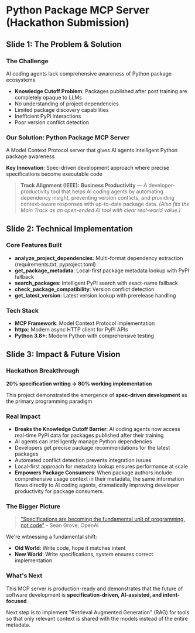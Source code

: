 # Python Package MCP Server (Hackathon Submission)

## Slide 1: The Problem & Solution

### The Challenge
AI coding agents lack comprehensive awareness of Python package ecosystems
- **Knowledge Cutoff Problem**: Packages published after post training are completely opaque to LLMs
- No understanding of project dependencies
- Limited package discovery capabilities  
- Inefficient PyPI interactions
- Poor version conflict detection

### Our Solution: Python Package MCP Server
A Model Context Protocol server that gives AI agents intelligent Python package awareness

**Key Innovation**: Spec-driven development approach where precise specifications become executable code

> **Track Alignment (IEEE):** **Business Productivity** — A developer-productivity tool that helps AI coding agents by automating dependency insight, preventing version conflicts, and providing context-aware responses with up-to-date package data. *(Also fits the Main Track as an open-ended AI tool with clear real-world value.)*

## Slide 2: Technical Implementation

### Core Features Built
- **analyze_project_dependencies**: Multi-format dependency extraction (requirements.txt, pyproject.toml)
- **get_package_metadata**: Local-first package metadata lookup with PyPI fallback
- **search_packages**: Intelligent PyPI search with exact-name fallback
- **check_package_compatibility**: Version conflict detection
- **get_latest_version**: Latest version lookup with prerelease handling

### Tech Stack
- **MCP Framework**: Model Context Protocol implementation
- **httpx**: Modern async HTTP client for PyPI APIs
- **Python 3.8+**: Modern Python with comprehensive testing

## Slide 3: Impact & Future Vision

### Hackathon Breakthrough
**20% specification writing → 80% working implementation**

This project demonstrated the emergence of **spec-driven development** as the primary programming paradigm

### Real Impact
- **Breaks the Knowledge Cutoff Barrier**: AI coding agents now access real-time PyPI data for packages published after their training
- AI agents can intelligently manage Python dependencies
- Developers get precise package recommendations for the latest packages
- Automated conflict detection prevents integration issues
- Local-first approach for metadata lookup ensures performance at scale
- **Empowers Package Consumers**: When package authors include comprehensive usage context in their metadata, the same information flows directly to AI coding agents, dramatically improving developer productivity for package consumers.

### The Bigger Picture
> ["Specifications are becoming the fundamental unit of programming, not code"](https://www.youtube.com/watch?v=8rABwKRsec4) - Sean Grove, OpenAI

We're witnessing a fundamental shift:
- **Old World**: Write code, hope it matches intent
- **New World**: Write specifications, system ensures correct implementation

### What's Next
This MCP server is production-ready and demonstrates that the future of software development is **specification-driven, AI-assisted, and intent-focused**.

Next step is to implement "Retrieval Augmented Generation" (RAG) for tools so that only relevant context is shared with the models instead of the entire metadata.

